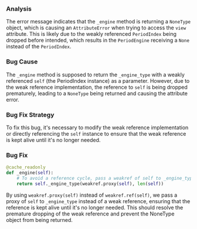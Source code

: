 ### Analysis
The error message indicates that the `_engine` method is returning a `NoneType` object, which is causing an `AttributeError` when trying to access the `view` attribute. This is likely due to the weakly referenced `PeriodIndex` being dropped before intended, which results in the `PeriodEngine` receiving a `None` instead of the `PeriodIndex`.

### Bug Cause
The `_engine` method is supposed to return the `_engine_type` with a weakly referenced `self` (the PeriodIndex instance) as a parameter. However, due to the weak reference implementation, the reference to `self` is being dropped prematurely, leading to a `NoneType` being returned and causing the attribute error.

### Bug Fix Strategy
To fix this bug, it's necessary to modify the weak reference implementation or directly referencing the `self` instance to ensure that the weak reference is kept alive until it's no longer needed.

### Bug Fix
```python
@cache_readonly
def _engine(self):
    # To avoid a reference cycle, pass a weakref of self to _engine_type.
    return self._engine_type(weakref.proxy(self), len(self))
```

By using `weakref.proxy(self)` instead of `weakref.ref(self)`, we pass a proxy of `self` to `_engine_type` instead of a weak reference, ensuring that the reference is kept alive until it's no longer needed. This should resolve the premature dropping of the weak reference and prevent the NoneType object from being returned.